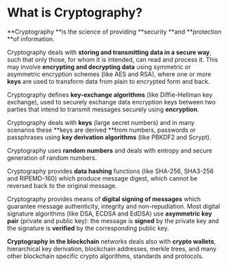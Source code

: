 # What is Cryptography?

**Cryptography **is the science of providing **security **and **protection **of information.

Cryptography deals with **storing and transmitting data in a secure way**, such that only those, for whom it is intended, can read and process it. This may involve **encrypting and decrypting data** using symmetric or asymmetric encryption schemes \(like AES and RSA\), where one or more **keys** are used to transform data from plain to encrypted form and back.

Cryptography defines **key-exchange algorithms** \(like Diffie-Hellman key exchange\), used to securely exchange data encryption keys between two parties that intend to transmit messages securely using **encryption**.

Cryptography deals with **keys** \(large secret numbers\) and in many scenarios these **keys are derived **from numbers, passwords or passphrases using **key derivation algorithms** \(like PBKDF2 and Scrypt\).

Cryptography uses **random numbers** and deals with entropy and secure generation of random numbers.

Cryptography provides **data hashing** functions \(like SHA-256, SHA3-256 and RIPEMD-160\) which produce message digest, which cannot be reversed back to the original message.

Cryptography provides means of **digital signing of messages** which guarantee message authenticity, integrity and non-repudiation. Most digital signature algorithms \(like DSA, ECDSA and EdDSA\) use **asymmetric key pair** \(private and public key\): the message is **signed** by the private key and the signature is **verified** by the corresponding public key.

**Cryptography in the blockchain** networks deals also with **crypto wallets**, hierarchical key derivation, blockchain addresses, merkle trees, and many other blockchain specific crypto algorithms, standards and protocols.

